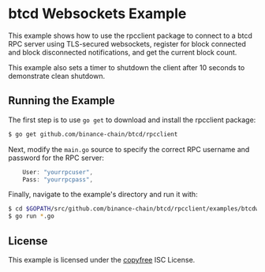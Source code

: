 btcd Websockets Example
=======================

This example shows how to use the rpcclient package to connect to a btcd RPC
server using TLS-secured websockets, register for block connected and block
disconnected notifications, and get the current block count.

This example also sets a timer to shutdown the client after 10 seconds to
demonstrate clean shutdown.

## Running the Example

The first step is to use `go get` to download and install the rpcclient package:

```bash
$ go get github.com/binance-chain/btcd/rpcclient
```

Next, modify the `main.go` source to specify the correct RPC username and
password for the RPC server:

```Go
	User: "yourrpcuser",
	Pass: "yourrpcpass",
```

Finally, navigate to the example's directory and run it with:

```bash
$ cd $GOPATH/src/github.com/binance-chain/btcd/rpcclient/examples/btcdwebsockets
$ go run *.go
```

## License

This example is licensed under the [copyfree](http://copyfree.org) ISC License.
